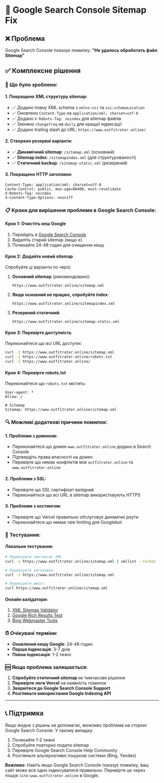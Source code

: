 # 🔧 Google Search Console Sitemap Fix

## ❌ **Проблема**
Google Search Console показує помилку: **"Не удалось обработать файл Sitemap"**

## ✅ **Комплексне рішення**

### 🚀 **Що було зроблено:**

#### **1. Покращено XML структуру sitemap:**
- ✅ Додано повну XML schema з `xmlns:xsi` та `xsi:schemaLocation`
- ✅ Оновлено `Content-Type` на `application/xml; charset=utf-8`
- ✅ Додано `X-Robots-Tag: noindex` для sitemap файлів
- ✅ Змінено `changefreq` на `daily` для кращої індексації
- ✅ Додано trailing slash до URL: `https://www.outfitrater.online/`

#### **2. Створено резервні варіанти:**
- ✅ **Динамічний sitemap**: `/sitemap.xml` (основний)
- ✅ **Sitemap index**: `/sitemapindex.xml` (для структурованості)  
- ✅ **Статичний backup**: `/sitemap-static.xml` (резервний)

#### **3. Покращено HTTP заголовки:**
```http
Content-Type: application/xml; charset=utf-8
Cache-Control: public, max-age=86400, must-revalidate
X-Robots-Tag: noindex
X-Content-Type-Options: nosniff
```

### 📋 **Кроки для вирішення проблеми в Google Search Console:**

#### **Крок 1: Очистіть кеш Google**
1. Перейдіть в [Google Search Console](https://search.google.com/search-console)
2. Видаліть старий sitemap (якщо є)
3. Почекайте 24-48 годин для очищення кешу

#### **Крок 2: Додайте новий sitemap**
Спробуйте ці варіанти по черзі:

1. **Основний sitemap** (рекомендовано):
   ```
   https://www.outfitrater.online/sitemap.xml
   ```

2. **Якщо основний не працює, спробуйте index**:
   ```
   https://www.outfitrater.online/sitemapindex.xml
   ```

3. **Резервний статичний**:
   ```
   https://www.outfitrater.online/sitemap-static.xml
   ```

#### **Крок 3: Перевірте доступність**
Переконайтеся що всі URL доступні:
```bash
curl -I https://www.outfitrater.online/sitemap.xml
curl -I https://www.outfitrater.online/robots.txt
curl -I https://www.outfitrater.online/
```

#### **Крок 4: Перевірте robots.txt**
Переконайтеся що `robots.txt` містить:
```
User-agent: *
Allow: /

# Sitemap
Sitemap: https://www.outfitrater.online/sitemap.xml
```

### 🔍 **Можливі додаткові причини помилок:**

#### **1. Проблеми з доменом:**
- Переконайтеся що домен `www.outfitrater.online` додано в Search Console
- Підтвердіть права власності на домен
- Перевірте що немає конфліктів між `outfitrater.online` та `www.outfitrater.online`

#### **2. Проблеми з SSL:**
- Перевірте що SSL сертифікат валідний
- Переконайтеся що всі URL в sitemap використовують HTTPS

#### **3. Проблеми з хостингом:**
- Перевірте що Vercel правильно обслуговує динамічні роути
- Переконайтеся що немає rate limiting для Googlebot

### 🧪 **Тестування:**

#### **Локальне тестування:**
```bash
# Перевірити синтаксис XML
curl -s https://www.outfitrater.online/sitemap.xml | xmllint --format -

# Перевірити заголовки
curl -I https://www.outfitrater.online/sitemap.xml

# Перевірити вміст
curl https://www.outfitrater.online/sitemap.xml
```

#### **Онлайн валідатори:**
1. [XML Sitemap Validator](https://www.xml-sitemaps.com/validate-xml-sitemap.html)
2. [Google Rich Results Test](https://search.google.com/test/rich-results)
3. [Bing Webmaster Tools](https://www.bing.com/webmasters)

### ⏰ **Очікувані терміни:**

- **Оновлення кешу Google**: 24-48 годин
- **Перша індексація**: 3-7 днів  
- **Повна індексація**: 1-2 тижні

### 🆘 **Якщо проблема залишається:**

1. **Спробуйте статичний sitemap** як тимчасове рішення
2. **Перевірте логи Vercel** на наявність помилок
3. **Звернітеся до Google Search Console Support**
4. **Розгляньте використання Google Indexing API**

---

## 📞 **Підтримка**

Якщо жодне з рішень не допомагає, можливо проблема на стороні Google Search Console. У такому випадку:

1. Почекайте 1-2 тижні
2. Спробуйте повторно подати sitemap
3. Перевірте Google Search Console Help Community
4. Розгляньте альтернативні пошукові системи (Bing, Yandex)

**Важливо**: Навіть якщо Google Search Console показує помилку, ваш сайт може все одно індексуватися правильно. Перевірте це через пошук `site:www.outfitrater.online` в Google.
